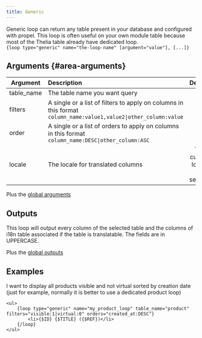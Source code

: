 ```yaml
---
title: Generic
---
```


Generic loop can return any table present in your database and configured with propel. This loop is often useful on your own module table because most of the Thelia table already have dedicated loop.     
`{loop type="generic" name="the-loop-name" [argument="value"], [...]}`

## Arguments {#area-arguments}

| Argument   | Description                                                                                                                     |            Default             | Example                             |
|------------|:--------------------------------------------------------------------------------------------------------------------------------|:------------------------------:|:------------------------------------|
| table_name | The table name you want query                                                                                                   |                                |                                     |
| filters    | A single or a list of filters to apply on columns in this format <code>column_name:value1,value2&#124;other_column:value</code> |                                | filters="id:1,3&#124;visible:1"     |
| order      | A single or a list of orders to apply on columns  in this format <code>column_name:DESC&#124;other_column:ASC</code>            |                                | order="id:DESC&#124;created_at:ASC" |
| locale     | The locale for translated columns                                                                                               | The current locale for session |                                     |

Plus the [global arguments](./global_arguments)

## Outputs

This loop will output every column of the selected table and the columns of i18n table associated if the table is translatable. The fields are in UPPERCASE.

Plus the [global outputs](./global_outputs)

## Examples

I want to display all products visible and not virtual sorted by creation date (just for example, normally it is better to use a dedicated product loop)

```smarty
<ul>
    {loop type="generic" name="my_product_loop" table_name="product" filters="visible:1|virtual:0" orders="created_at:DESC"}
        <li>{$ID} {$TITLE} ({$REF})</li>
    {/loop}
</ul>
``` 
